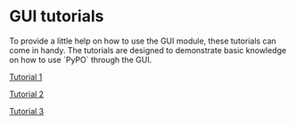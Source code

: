 <h1>GUI tutorials</h1>
To provide a little help on how to use the GUI module, these tutorials can come in handy.
The tutorials are designed to demonstrate basic knowledge on how to use `PyPO` through the GUI.

[Tutorial 1](Gui/Tutorial_Gui_1.html)

[Tutorial 2](Gui/Tutorial_Gui_2.html)

[Tutorial 3](Gui/Tutorial_Gui_3.html)
